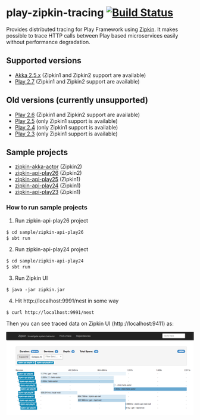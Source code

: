 play-zipkin-tracing [![Build Status](https://travis-ci.org/bizreach/play-zipkin-tracing.svg?branch=master)](https://travis-ci.org/bizreach/play-zipkin-tracing)
========

Provides distributed tracing for Play Framework using [Zipkin](https://zipkin.io/). It makes possible to trace HTTP calls between Play based microservices easily without performance degradation.

## Supported versions

- [Akka 2.5.x](play-zipkin-tracing/akka/README.md) (Zipkin1 and Zipkin2 support are available)
- [Play 2.7](play-zipkin-tracing/play/README.md) (Zipkin1 and Zipkin2 support are available)

## Old versions (currently unsupported)

- [Play 2.6](https://github.com/bizreach/play-zipkin-tracing/blob/2.1.0/play-zipkin-tracing/play/README.md) (Zipkin1 and Zipkin2 support are available)
- [Play 2.5](https://github.com/bizreach/play-zipkin-tracing/blob/1.2.0/play-zipkin-tracing/play25/README.md) (only Zipkin1 support is available)
- [Play 2.4](https://github.com/bizreach/play-zipkin-tracing/blob/1.2.0/play-zipkin-tracing/play24/README.md) (only Zipkin1 support is available)
- [Play 2.3](https://github.com/bizreach/play-zipkin-tracing/blob/1.2.0/play-zipkin-tracing/play23/README.md) (only Zipkin1 support is available)

## Sample projects

- [zipkin-akka-actor](https://github.com/bizreach/play-zipkin-tracing/tree/master/sample/zipkin-akka-actor) (Zipkin2)
- [zipkin-api-play26](https://github.com/bizreach/play-zipkin-tracing/tree/master/sample/zipkin-api-play26) (Zipkin2)
- [zipkin-api-play25](https://github.com/bizreach/play-zipkin-tracing/tree/master/sample/zipkin-api-play25) (Zipkin1)
- [zipkin-api-play24](https://github.com/bizreach/play-zipkin-tracing/tree/master/sample/zipkin-api-play24) (Zipkin1)
- [zipkin-api-play23](https://github.com/bizreach/play-zipkin-tracing/tree/master/sample/zipkin-api-play23) (Zipkin1)

### How to run sample projects

1. Run zipkin-api-play26 project

  ```
  $ cd sample/zipkin-api-play26
  $ sbt run
  ```

2. Run zipkin-api-play24 project

  ```
  $ cd sample/zipkin-api-play24
  $ sbt run
  ```

3. Run Zipkin UI

  ```
  $ java -jar zipkin.jar
  ```

4. Hit http://localhost:9991/nest in some way

  ```
  $ curl http://localhost:9991/nest
  ```

Then you can see traced data on Zipkin UI (http://localhost:9411) as:

![sample](sample.png)
